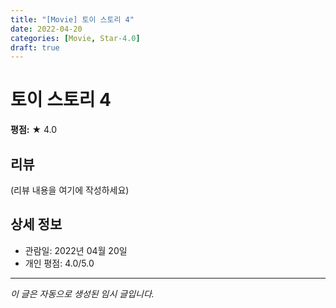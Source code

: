 ```yaml
---
title: "[Movie] 토이 스토리 4"
date: 2022-04-20
categories: [Movie, Star-4.0]
draft: true
---
```


# 토이 스토리 4

**평점:** ★ 4.0

## 리뷰

(리뷰 내용을 여기에 작성하세요)

## 상세 정보

- 관람일: 2022년 04월 20일
- 개인 평점: 4.0/5.0

---

*이 글은 자동으로 생성된 임시 글입니다.*
